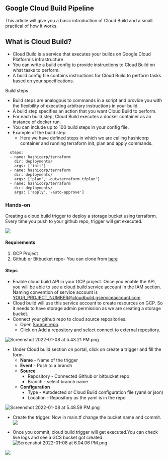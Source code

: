 ## Google Cloud Build Pipeline

This article will give you a basic introduction of Cloud Build and a small practical of how it works.
## What is Cloud Build?
- Cloud Build is a service that executes your builds on Google Cloud Platform's infrastructure
- You can write a build config to provide instructions to Cloud Build on what tasks to perform.
- A build config file contains instructions for Cloud Build to perform tasks based on your specifications.

Build steps
- Build steps are analogous to commands in a script and provide you with the flexibility of executing 
   arbitrary instructions in your build.
- A build step specifies an action that you want Cloud Build to perform.
- For each build step, Cloud Build executes a docker container as an instance of docker run.
- You can include up to 100 build steps in your config file.
- Example of the build step.
   - Here we have defined steps in which we are calling hashicorp container and running terraform init, plan and apply commands.

```   
  steps:
  - name: hashicorp/terraform
    dir: deployments/
    args: ['init']
  - name: hashicorp/terraform
    dir: deployments/
    args: ['plan','-out=terraform.tfplan']
  - name: hashicorp/terraform
    dir: deployments/
    args: ['apply','-auto-approve']
``` 

### Hands-on
 Creating a cloud build trigger to deploy a storage bucket using terraform. Every time you push to your github repo, trigger will get executed.
 
![](https://media.giphy.com/media/JrYnKirK79252t3wDs/giphy.gif)

#### Requirements
   1) GCP Project
   2) Github or Bitbucket repo-  You can clone from [here](https://github.com/nikhilmakhijani/Cloudbuild-demo)

#### Steps
- Enable cloud build API in your GCP project. Once you enable the API, you will be able to see a cloud build service account in the IAM section.
 Naming convention of service account is YOUR_PROJECT_NUMBER@cloudbuild.gserviceaccount.com
- Cloud build will use this service account to create resources on GCP. So it needs to have storage admin permission as we are creating a storage bucket.
- Connect your github repo to cloud source repositories.
  - Open  [Source repo](https://source.cloud.google.com). 
  - Click on Add a repository and select connect to external repository.
  
![Screenshot 2022-01-08 at 5.43.21 PM.png](https://cdn.hashnode.com/res/hashnode/image/upload/v1641644791341/-rQRKIGme.png)
- Under Cloud build section on portal, click on create a trigger and fill the form.
    - **Name** - Name of the trigger
    - **Event** - Push to a branch
    - **Source** 
        - Repository - Connected GIthub or bitbucket repo
        - Branch - select branch name
    - **Configuration** 
         - Type - Autodected or Cloud Build configuration file (yaml or json)
         - Location - Repository as the yaml is in the repo
    
![Screenshot 2022-01-08 at 5.48.59 PM.png](https://cdn.hashnode.com/res/hashnode/image/upload/v1641644801761/157IZgUh6.png)

- Create the trigger. Now in main.tf change the bucket name and commit.
![](https://media.giphy.com/media/JmUlkDJMifYiXAri23/giphy.gif)

- Once you commit, cloud build trigger will get executed.You can check live logs and see a GCS bucket got created.
![Screenshot 2022-01-08 at 6.04.06 PM.png](https://cdn.hashnode.com/res/hashnode/image/upload/v1641645331688/mP1-5i-ik.png)

![](https://media.giphy.com/media/XBWrLAZricVcBwL8r4/giphy.gif)





   





